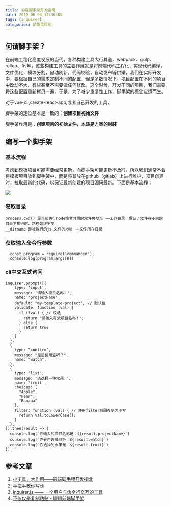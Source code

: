 ```yaml
---
title: 前端脚手架开发指南
date: 2019-06-04 17:30:05
tags: [inquirer]
categories: 前端工程化
---
```

## 何谓脚手架？

在前端工程化高度发展的当代，各种构建工具大行其道，webpack、gulp、rollup、fis等，这些构建工具的主要作用就是将前端代码工程化，实现代码编译，文件优化，模块分割，自动刷新，代码校验，自动发布等供嫩，我们在实际开发中，要根据自己的需求定制不同的配置，但是多数情况下，项目配置在不同的项目中改动不大，有些甚至不需要做任何修改。这个时候，开发不同的项目，我们需要将这些配置重新拷贝一遍，于是，为了减少重复性工作，脚手架的概念应运而生。  

对于vue-cli,create-react-app,或者自己开发的工具，  

脚手架的定位基本是一致的：**创建项目初始文件**  

脚手架作用是：**创建项目的初始文件，本质是方案的封装**

<!-- more -->
## 编写一个脚手架

### 基本流程
考虑到模板项目可能需要经常更新，而脚手架可能更新不及时，所以我们通常不会将模板项目放到脚手架中，而是将其放在github（gitlab）上进行维护，项目创建时，拉取最新的代码，以保证最新创建的项目源码最新。下面是基本流程：

![](01.png)

### 获取目录
	process.cwd() 是当前执行node命令时候的文件夹地址 ——工作目录，保证了文件在不同的目录下执行时，路径始终不变
	__dirname 是被执行的js 文件的地址 ——文件所在目录

### 获取输入命令行参数

	  const program = require('commander');
	  console.log(program.args[0])

### cli中交互式询问 

 
	inquirer.prompt([{
	    type: 'input',
	    message: '请输入项目名称：',
	    name: 'projectName',
	    default: "my-template-project", // 默认值
	    validate: function (val) {
	      if (!val) { // 校验
	        return "请输入有效项目名称！";
	      } else {
	        return true
	      }
	    }
	  },
	  {
	    type: "confirm",
	    message: "是否使用监听？",
	    name: "watch",
	  },
	  {
	    type: 'list',
	    message: '请选择一种水果:',
	    name: 'fruit',
	    choices: [
	      "Apple",
	      "Pear",
	      "Banana"
	    ],
	    filter: function (val) { // 使用filter将回答变为小写
	      return val.toLowerCase();
	    }
	  },
	]).then(result => {
	  console.log(`你输入的项目名称是：${result.projectName}`)
	  console.log(`你是否选择监听：${result.watch}`)
	  console.log(`你选择的水果是：${result.fruit}`)
	})


## 参考文章
1. [小工具，大作用——前端脚手架开发指北](https://mp.weixin.qq.com/s/3HaVA-qhy-TDkE7KVXjDSg)
2. [手把手教你写cli](https://www.jianshu.com/p/095c968d406f)
3. [inquirer.js —— 一个用户与命令行交互的工具](https://blog.csdn.net/qq_26733915/article/details/80461257)
4. [不仅仅是复制粘贴 - 聊聊前端脚手架](https://www.cnblogs.com/ihardcoder/p/6648423.html)
